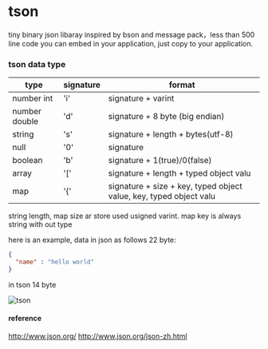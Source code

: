 # tson
tiny binary json libaray inspired by bson and message pack，less than 500 line code you can embed in your application, just copy to your application.


### tson data type
| type |  signature | format |
| -------- | -------- | -------- |
| number int     | 'i'    | signature + varint    |
| number double    | 'd'   | signature + 8 byte (big endian)|
| string   | 's'   | signature + length + bytes(utf-8)|
| null    | '0'   |  signature |
| boolean    | 'b'   | signature + 1(true)/0(false)|
| array    | '['   | signature + length + typed object valu|
| map    | '{'   | signature + size + key,  typed object value, key, typed object valu|


string length, map size ar store used usigned varint. map key is always string with out type

here is an example, data in json as follows 22 byte:

```json
{
  "name" : "hello world"
}
```

in tson 14 byte

![tson](https://raw.githubusercontent.com/gubaojian/tson/master/image/TSON.png)


#### reference

http://www.json.org/
http://www.json.org/json-zh.html
